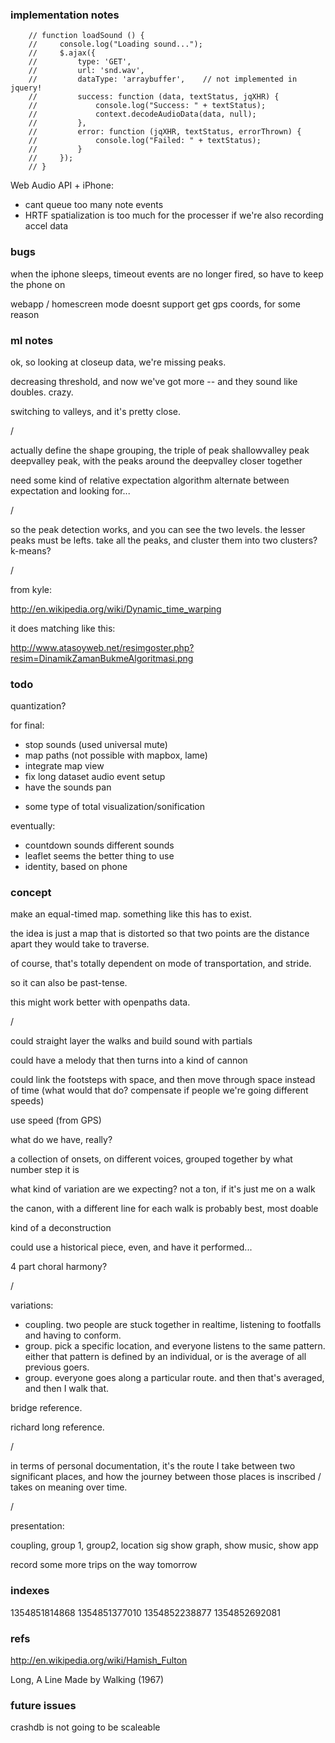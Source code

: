 ### implementation notes

        // function loadSound () {
        //     console.log("Loading sound...");
        //     $.ajax({
        //         type: 'GET',
        //         url: 'snd.wav', 
        //         dataType: 'arraybuffer',    // not implemented in jquery!
        //         success: function (data, textStatus, jqXHR) {
        //             console.log("Success: " + textStatus);
        //             context.decodeAudioData(data, null);
        //         },
        //         error: function (jqXHR, textStatus, errorThrown) {
        //             console.log("Failed: " + textStatus);
        //         }
        //     });
        // }

Web Audio API + iPhone:
- cant queue too many note events
- HRTF spatialization is too much for the processer if we're also recording accel data


### bugs

when the iphone sleeps, timeout events are no longer fired, so have to keep the phone on

webapp / homescreen mode doesnt support get gps coords, for some reason


### ml notes

ok, so looking at closeup data, we're missing peaks.

decreasing threshold, and now we've got more -- and they sound like doubles. crazy.

switching to valleys, and it's pretty close.

/

actually define the shape grouping, the triple of peak shallowvalley peak deepvalley peak, with the peaks around the deepvalley closer together

need some kind of relative expectation algorithm
alternate between expectation and looking for...

/

so the peak detection works, and you can see the two levels. the lesser peaks must be lefts.
take all the peaks, and cluster them into two clusters? k-means?

/

from kyle:

http://en.wikipedia.org/wiki/Dynamic_time_warping

it does matching like this:

http://www.atasoyweb.net/resimgoster.php?resim=DinamikZamanBukmeAlgoritmasi.png


### todo

quantization?


for final:
+ stop sounds (used universal mute)
+ map paths (not possible with mapbox, lame)
+ integrate map view
+ fix long dataset audio event setup
+ have the sounds pan
- some type of total visualization/sonification


eventually:
- countdown sounds different sounds
- leaflet seems the better thing to use
- identity, based on phone


### concept

make an equal-timed map. something like this has to exist.

the idea is just a map that is distorted so that two points are the distance apart they would take to traverse.

of course, that's totally dependent on mode of transportation, and stride.

so it can also be past-tense. 

this might work better with openpaths data.

/

could straight layer the walks and build sound with partials

could have a melody that then turns into a kind of cannon

could link the footsteps with space, and then move through space instead of time
(what would that do? compensate if people we're going different speeds)

use speed (from GPS) 

what do we have, really?

a collection of onsets, on different voices, grouped together by what number step it is

what kind of variation are we expecting? not a ton, if it's just me on a walk

the canon, with a different line for each walk is probably best, most doable

kind of a deconstruction

could use a historical piece, even, and have it performed...

4 part choral harmony?

/

variations:

- coupling. two people are stuck together in realtime, listening to footfalls and having to conform.
- group. pick a specific location, and everyone listens to the same pattern. either that pattern is defined by an individual, or is the average of all previous goers.
- group. everyone goes along a particular route. and then that's averaged, and then I walk that.

bridge reference.

richard long reference.

/

in terms of personal documentation, it's the route I take between two significant places, and how the journey between those places is inscribed / takes on meaning over time.

/

presentation:

coupling, group 1, group2, location sig
show graph, show music, show app

record some more trips on the way tomorrow


### indexes

1354851814868
1354851377010
1354852238877
1354852692081


### refs

http://en.wikipedia.org/wiki/Hamish_Fulton

Long, A Line Made by Walking (1967)


### future issues

crashdb is not going to be scaleable




